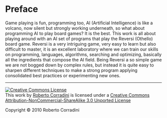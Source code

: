Preface
=======
Game playing is fun, programming too, AI (Artificial Intelligence) is like a volcano, now silent but strongly working underneath, so what about programming AI to play board games? It is the best.
This work is all about playing around with an AI set of programs that play the Reversi (Othello) board game. Reversi is a very intriguing game, very easy to learn but also difficult to master, it is an excellent laboratory where we can train our skills on programming, languages, algorithms, searching and optimizing, basically all the ingredients that compose the AI field. Being Reversi a so simple game we are not bogged down by complex rules, but instead it is quite easy to sharpen different techniques to make a strong program applying consolidated best practices or experimenting new ones.
 


---

<a rel="license" href="http://creativecommons.org/licenses/by-nc-sa/3.0/"><img alt="Creative Commons License" style="border-width:0" src="http://i.creativecommons.org/l/by-nc-sa/3.0/80x15.png"/></a><br/> This <span xmlns:dc="http://purl.org/dc/elements/1.1/" href="http://purl.org/dc/dcmitype/Text" rel="dc:type">work</span> by <a xmlns:cc="http://creativecommons.org/ns#" property="cc:attributionName" rel="cc:attributionURL" href="http://github.com/rcrr">Roberto Corradini</a> is licensed under a <a rel="license" href="http://creativecommons.org/licenses/by-nc-sa/3.0/">Creative Commons Attribution-NonCommercial-ShareAlike 3.0 Unported License</a>

<div class="footer">
 Copyright &copy; 2010 Roberto Corradini
</div>
